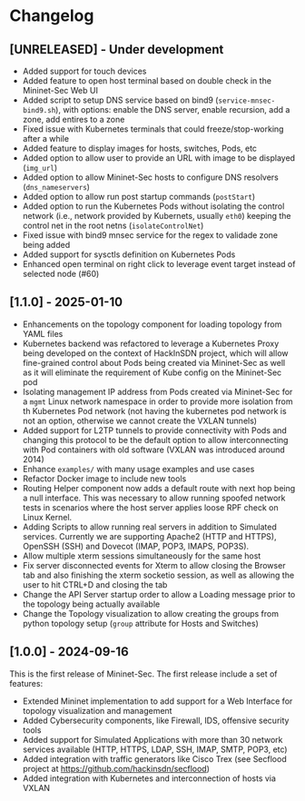 # Changelog

## [UNRELEASED] - Under development

- Added support for touch devices
- Added feature to open host terminal based on double check in the Mininet-Sec Web UI
- Added script to setup DNS service based on bind9 (`service-mnsec-bind9.sh`), with options: enable the DNS server, enable recursion, add a zone, add entires to a zone
- Fixed issue with Kubernetes terminals that could freeze/stop-working after a while
- Added feature to display images for hosts, switches, Pods, etc
- Added option to allow user to provide an URL with image to be displayed (`img_url`)
- Added option to allow Mininet-Sec hosts to configure DNS resolvers (`dns_nameservers`)
- Added option to allow run post startup commands (`postStart`)
- Added option to run the Kubernetes Pods without isolating the control network (i.e., network provided by Kubernets, usually `eth0`) keeping the control net in the root netns (`isolateControlNet`)
- Fixed issue with bind9 mnsec service for the regex to validade zone being added
- Added support for sysctls definition on Kubernetes Pods
- Enhanced open terminal on right click to leverage event target instead of selected node (#60)

## [1.1.0] - 2025-01-10

- Enhancements on the topology component for loading topology from YAML files
- Kubernetes backend was refactored to leverage a Kubernetes Proxy being developed on the context of HackInSDN project, which will allow fine-grained control about Pods being created via Mininet-Sec as well as it will eliminate the requirement of Kube config on the Mininet-Sec pod
- Isolating management IP address from Pods created via Mininet-Sec for a `mgmt` Linux network namespace in order to provide more isolation from th Kubernetes Pod network (not having the kubernetes pod network is not an option, otherwise we cannot create the VXLAN tunnels)
- Added support for L2TP tunnels to provide connectivity with Pods and changing this protocol to be the default option to allow interconnecting with Pod containers with old software (VXLAN was introduced around 2014)
- Enhance `examples/` with many usage examples and use cases
- Refactor Docker image to include new tools
- Routing Helper component now adds a default route with next hop being a null interface. This was necessary to allow running spoofed network tests in scenarios where the host server applies loose RPF check on Linux Kernel.
- Adding Scripts to allow running real servers in addition to Simulated services. Currently we are supporting Apache2 (HTTP and HTTPS), OpenSSH (SSH) and Dovecot (IMAP, POP3, IMAPS, POP3S).
- Allow multiple xterm sessions simultaneously for the same host
- Fix server disconnected events for Xterm to allow closing the Browser tab and also finishing the xterm socketio session, as well as allowing the user to hit CTRL+D and closing the tab
- Change the API Server startup order to allow a Loading message prior to the topology being actually available
- Change the Topology visualization to allow creating the groups from python topology setup (`group` attribute for Hosts and Switches)

## [1.0.0] - 2024-09-16

This is the first release of Mininet-Sec. The first release include a set of features:

- Extended Mininet implementation to add support for a Web Interface for topology visualization and management
- Added Cybersecurity components, like Firewall, IDS, offensive security tools
- Added support for Simulated Applications with more than 30 network services available (HTTP, HTTPS, LDAP, SSH, IMAP, SMTP, POP3, etc)
- Added integration with traffic generators like Cisco Trex (see Secflood project at https://github.com/hackinsdn/secflood)
- Added integration with Kubernetes and interconnection of hosts via VXLAN
